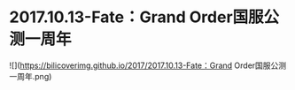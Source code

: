 # 2017.10.13-Fate：Grand Order国服公测一周年
![](https://bilicoverimg.github.io/2017/2017.10.13-Fate：Grand Order国服公测一周年.png)
